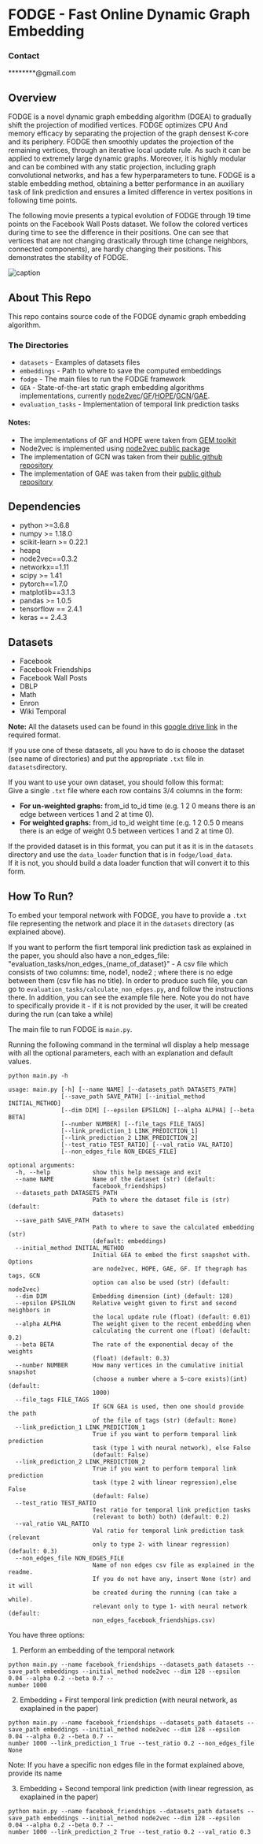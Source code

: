 # FODGE - Fast Online Dynamic Graph Embedding

### Contact
********@gmail.com

## Overview

FODGE is a novel dynamic graph embedding algorithm (DGEA) to gradually shift the projection of modified vertices. FODGE optimizes CPU And memory efficacy by separating the projection of the graph densest K-core and its periphery. FODGE then smoothly updates the projection of the remaining vertices, through an iterative local update rule. As such it can be applied to extremely large dynamic graphs. Moreover, it is highly modular and can be combined with any static projection, including graph convolutional networks, and has a few hyperparameters to tune. FODGE is a stable embedding method, obtaining a better performance in an auxiliary task of link prediction and ensures a limited difference in vertex positions in following time points.

The following movie presents a typical evolution of FODGE through 19 time points on the Facebook Wall Posts dataset. We follow the colored vertices during time to see the difference in their positions. One can see that vertices that are not changing drastically through time (change neighbors, connected components), are hardly changing their positions. This demonstrates the stability of FODGE.

![caption](https://github.com/unknownuser13570/FODGE/blob/main/FODGE%20GIF.gif)

## About This Repo

This repo contains source code of the FODGE dynamic graph embedding algorithm. 

### The Directories

- `datasets` - Examples of datasets files
- `embeddings` - Path to where to save the computed embeddings
- `fodge` - The main files to run the FODGE framework
- `GEA` - State-of-the-art static graph embedding algorithms implementations, currently [node2vec](https://arxiv.org/abs/1607.00653)/[GF](https://static.googleusercontent.com/media/research.google.com/en//pubs/archive/40839.pdf)/[HOPE](https://www.kdd.org/kdd2016/papers/files/rfp0184-ouA.pdf)/[GCN](https://arxiv.org/abs/1609.02907)/[GAE](https://arxiv.org/abs/1611.07308).
- `evaluation_tasks` - Implementation of temporal link prediction tasks

#### Notes:
- The implementations of GF and HOPE were taken from [GEM toolkit](https://github.com/palash1992/GEM)
- Node2vec is implemented using [node2vec public package](https://github.com/eliorc/node2vec)
- The implementation of GCN was taken from their [public github repository](https://github.com/tkipf/pygcn)
- The implementation of GAE was taken from their [public github repository](https://github.com/tkipf/gae)

## Dependencies
- python >=3.6.8
- numpy >= 1.18.0
- scikit-learn >= 0.22.1
- heapq
- node2vec==0.3.2
- networkx==1.11
- scipy >= 1.41
- pytorch==1.7.0
- matplotlib==3.1.3
- pandas >= 1.0.5
- tensorflow == 2.4.1
- keras == 2.4.3

## Datasets
- Facebook
- Facebook Friendships
- Facebook Wall Posts
- DBLP
- Math
- Enron
- Wiki Temporal

**Note:** All the datasets used can be found in this [google drive link](https://drive.google.com/drive/folders/15tlgyf3GO8s8HjCsd5S5zQ7_n28DafA7?usp=sharing) in the required format. 

If you use one of these datasets, all you have to do is choose the dataset (see name of directories) and put the appropriate `.txt` file in `datasets`directory. 

If you want to use your own dataset, you should follow this format: <br/>
Give a single `.txt` file where each row contains 3/4 columns in the form: <br/>
- **For un-weighted graphs:** from_id to_id time (e.g. 1 2 0 means there is an edge between vertices 1 and 2 at time 0).
- **For weighted graphs:** from_id to_id weight time (e.g. 1 2 0.5 0 means there is an edge of weight 0.5 between vertices 1 and 2 at time 0).

If the provided dataset is in this format, you can put it as it is in the `datasets` directory and use the `data_loader` function that is in `fodge/load_data`. <br/>
If it is not, you should build a data loader function that will convert it to this form. 

## How To Run?

To embed your temporal network with FODGE, you have to provide a `.txt` file representing the network and place it in the `datasets` directory (as explained above).

If you want to perform the fisrt temporal link prediction task as explained in the paper, you should also have a non_edges_file: "evaluation_tasks/non_edges_{name_of_dataset}" - A csv file which consists of two columns: time, node1, node2 ; where there is no edge between them (csv file has no title).
In order to produce such file, you can go to `evaluation_tasks/calculate_non_edges.py`, and follow the instructions there. In addition, you can see the example file here.
Note you do not have to specifically provide it - if it is not provided by the user, it will be created during the run (can take a while)

The main file to run FODGE is `main.py`.

Running the following command in the terminal wll display a help message with all the optional parameters, each with an explanation and default values.

```
python main.py -h
```

```
usage: main.py [-h] [--name NAME] [--datasets_path DATASETS_PATH]
               [--save_path SAVE_PATH] [--initial_method INITIAL_METHOD]
               [--dim DIM] [--epsilon EPSILON] [--alpha ALPHA] [--beta BETA]
               [--number NUMBER] [--file_tags FILE_TAGS]
               [--link_prediction_1 LINK_PREDICTION_1]
               [--link_prediction_2 LINK_PREDICTION_2]
               [--test_ratio TEST_RATIO] [--val_ratio VAL_RATIO]
               [--non_edges_file NON_EDGES_FILE]

optional arguments:
  -h, --help            show this help message and exit
  --name NAME           Name of the dataset (str) (default:
                        facebook_friendships)
  --datasets_path DATASETS_PATH
                        Path to where the dataset file is (str) (default:
                        datasets)
  --save_path SAVE_PATH
                        Path to where to save the calculated embedding (str)
                        (default: embeddings)
  --initial_method INITIAL_METHOD
                        Initial GEA to embed the first snapshot with. Options
                        are node2vec, HOPE, GAE, GF. If thegraph has tags, GCN
                        option can also be used (str) (default: node2vec)
  --dim DIM             Embedding dimension (int) (default: 128)
  --epsilon EPSILON     Relative weight given to first and second neighbors in
                        the local update rule (float) (default: 0.01)
  --alpha ALPHA         The weight given to the recent embedding when
                        calculating the current one (float) (default: 0.2)
  --beta BETA           The rate of the exponential decay of the weights
                        (float) (default: 0.3)
  --number NUMBER       How many vertices in the cumulative initial snapshot
                        (choose a number where a 5-core exists)(int) (default:
                        1000)
  --file_tags FILE_TAGS
                        If GCN GEA is used, then one should provide the path
                        of the file of tags (str) (default: None)
  --link_prediction_1 LINK_PREDICTION_1
                        True if you want to perform temporal link prediction
                        task (type 1 with neural network), else False
                        (default: False)
  --link_prediction_2 LINK_PREDICTION_2
                        True if you want to perform temporal link prediction
                        task (type 2 with linear regression),else False
                        (default: False)
  --test_ratio TEST_RATIO
                        Test ratio for temporal link prediction tasks
                        (relevant to both) both) (default: 0.2)
  --val_ratio VAL_RATIO
                        Val ratio for temporal link prediction task (relevant
                        only to type 2- with linear regression) (default: 0.3)
  --non_edges_file NON_EDGES_FILE
                        Name of non edges csv file as explained in the readme.
                        If you do not have any, insert None (str) and it will
                        be created during the running (can take a while).
                        relevant only to type 1- with neural network (default:
                        non_edges_facebook_friendships.csv)
```

You have three options:
1. Perform an embedding of the temporal network 
```
python main.py --name facebook_friendships --datasets_path datasets --save_path embeddings --initial_method node2vec --dim 128 --epsilon 0.04 --alpha 0.2 --beta 0.7 --
number 1000
```
2. Embedding + First temporal link prediction (with neural network, as exaplained in the paper)
```
python main.py --name facebook_friendships --datasets_path datasets --save_path embeddings --initial_method node2vec --dim 128 --epsilon 0.04 --alpha 0.2 --beta 0.7 --
number 1000 --link_prediction_1 True --test_ratio 0.2 --non_edges_file None
```
Note: If you have a specific non edges file in the format explained above, provide its name

3. Embedding + Second temporal link prediction (with linear regression, as exaplained in the paper)
```
python main.py --name facebook_friendships --datasets_path datasets --save_path embeddings --initial_method node2vec --dim 128 --epsilon 0.04 --alpha 0.2 --beta 0.7 --
number 1000 --link_prediction_2 True --test_ratio 0.2 --val_ratio 0.3
```
